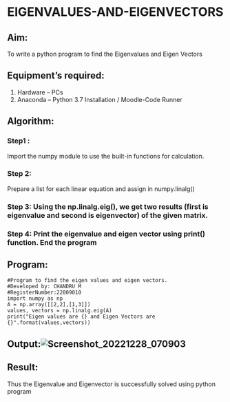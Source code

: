 # EIGENVALUES-AND-EIGENVECTORS
## Aim:
To write a python program to find the Eigenvalues and Eigen Vectors
## Equipment’s required:
1. 	Hardware – PCs
2. 	Anaconda – Python 3.7 Installation / Moodle-Code Runner
## Algorithm:
### Step1 : 
Import the numpy module to use the built-in functions for calculation.
### Step 2: 
Prepare a list for each linear equation and assign in numpy.linalg()
### Step 3: Using the np.linalg.eig(),  we get two results (first is eigenvalue and second is eigenvector) of the given matrix.
### Step 4: Print the eigenvalue and eigen vector using print() function. End the program


## Program:
```
#Program to find the eigen values and eigen vectors.
#Developed by: CHANDRU M
#RegisterNumber:22009010
import numpy as np
A = np.array([[2,2],[1,3]])
values, vectors = np.linalg.eig(A)
print("Eigen values are {} and Eigen Vectors are {}".format(values,vectors))
```

## Output:![Screenshot_20221228_070903](https://user-images.githubusercontent.com/118644502/209820867-91915ef6-781d-4349-bd7b-bd28ff0e5ebe.png)

## Result:
Thus the Eigenvalue and Eigenvector is successfully solved using python program
